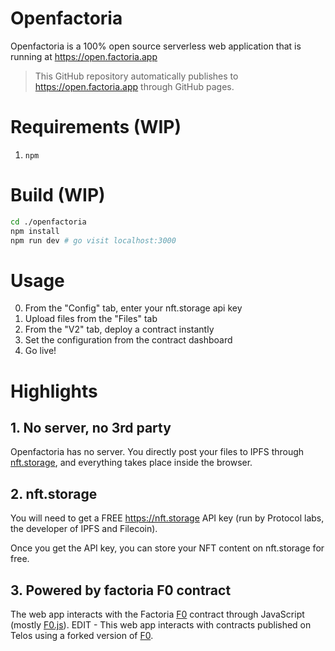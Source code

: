 # Openfactoria

Openfactoria is a 100% open source serverless web application that is running at https://open.factoria.app

> This GitHub repository automatically publishes to https://open.factoria.app through GitHub pages.

# Requirements (WIP)

1. `npm`

# Build (WIP)

```bash
cd ./openfactoria
npm install
npm run dev # go visit localhost:3000
```

# Usage

0. From the "Config" tab, enter your nft.storage api key
1. Upload files from the "Files" tab
2. From the "V2" tab, deploy a contract instantly
3. Set the configuration from the contract dashboard
4. Go live!

# Highlights

## 1. No server, no 3rd party

Openfactoria has no server. You directly post your files to IPFS through [nft.storage](https://nft.storage), and everything takes place inside the browser.

## 2. nft.storage

You will need to get a FREE https://nft.storage API key (run by Protocol labs, the developer of IPFS and Filecoin).

Once you get the API key, you can store your NFT content on nft.storage for free.

## 3. Powered by factoria F0 contract

The web app interacts with the Factoria [F0](https://github.com/factoria-org/f0) contract through JavaScript (mostly [F0.js](https://f0js.factoria.app/)). EDIT - This web app interacts with contracts published on Telos using a forked version of [F0](https://github.com/robinsonkwame/f0).